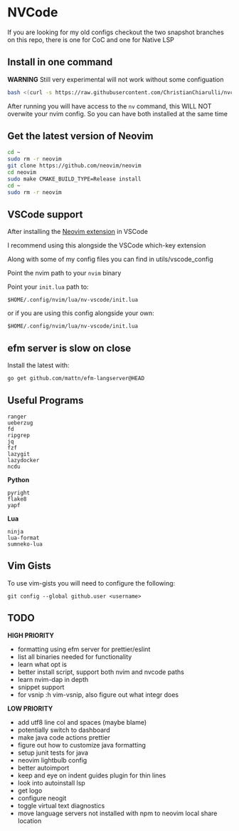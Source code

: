 # NVCode

If you are looking for my old configs checkout the two snapshot branches on this repo, there is one for CoC and one for Native LSP

## Install in one command

**WARNING** Still very experimental will not work without some configuation

```bash
bash <(curl -s https://raw.githubusercontent.com/ChristianChiarulli/nvcode/master/utils/installer/install-nv-code.sh)
```

After running you will have access to the `nv` command, this WILL NOT overwite your nvim config. So you can have both installed at the same time

## Get the latest version of Neovim 

```bash
cd ~
sudo rm -r neovim
git clone https://github.com/neovim/neovim
cd neovim
sudo make CMAKE_BUILD_TYPE=Release install
cd ~
sudo rm -r neovim
```

## VSCode support

After installing the [Neovim extension](https://github.com/asvetliakov/vscode-neovim) in VSCode

I recommend using this alongside the VSCode which-key extension

Along with some of my config files you can find in utils/vscode_config

Point the nvim path to your `nvim` binary

Point your `init.lua` path to:

```vim
$HOME/.config/nvim/lua/nv-vscode/init.lua
```

or if you are using this config alongside your own:

```vim
$HOME/.config/nvim/lua/nv-vscode/init.lua
```

## efm server is slow on close

Install the latest with:

```
go get github.com/mattn/efm-langserver@HEAD
```

## Useful Programs

```
ranger
ueberzug
fd
ripgrep
jq
fzf
lazygit
lazydocker
ncdu
```

**Python**

```
pyright
flake8
yapf
```

**Lua**

```
ninja
lua-format
sumneko-lua
```

## Vim Gists

To use vim-gists you will need to configure the following:

```
git config --global github.user <username>
```

## TODO

**HIGH PRIORITY**
- formatting using efm server for prettier/eslint
- list all binaries needed for functionality
- learn what opt is
- better install script, support both nvim and nvcode paths
- learn nvim-dap in depth
- snippet support
- for vsnip :h vim-vsnip, also figure out what integr does

**LOW PRIORITY**
- add utf8 line col and spaces (maybe blame)
- potentially switch to dashboard
- make java code actions prettier
- figure out how to customize java formatting
- setup junit tests for java
- neovim lightbulb config
- better autoimport
- keep and eye on indent guides plugin for thin lines
- look into autoinstall lsp
- get logo
- configure neogit
- toggle virtual text diagnostics
- move language servers not installed with npm to neovim local share location
